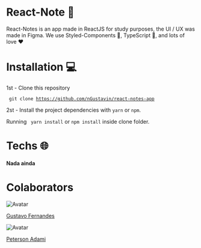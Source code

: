 # React-Note :ledger:

React-Notes is an app made in ReactJS for study purposes, the UI / UX was made in Figma. We use Styled-Components :nail_care:,  TypeScript :muscle:, and lots of love :heart:


# Installation  :computer:
1st - Clone this repository 

<code> git clone https://github.com/nGustavin/react-notes-app </code>

2st - Install the project dependencies with `yarn` or `npm`.

Running <code> yarn install</code> or  <code>npm install</code> inside clone folder.


# Techs   :globe_with_meridians:

<h4> Nada ainda 


# Colaborators

![Avatar](https://avatars0.githubusercontent.com/u/37788848?s=110&u=db8029c50f9510f7384752c7f7fee516aee2459b&v=4)

[Gustavo Fernandes](https://github.com/nGustavin)

![Avatar](https://avatars3.githubusercontent.com/u/38386927?s=110&u=419eec311cdb31769cece5e239f6ff514f34abe2&v=4)

[Peterson Adami](https://github.com/prize34)
